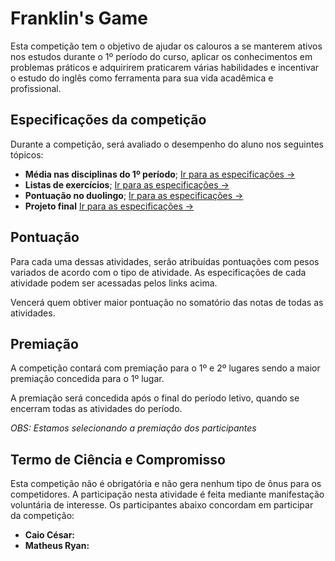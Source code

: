 # Franklin's Game

Esta competição tem o objetivo de ajudar os calouros a se manterem ativos nos estudos durante o 1º período do curso, aplicar os conhecimentos em problemas práticos e adquirirem praticarem várias habilidades e incentivar o estudo do inglês como ferramenta para sua vida acadêmica e profissional.

## Especificações da competição

Durante a competição, será avaliado o desempenho do aluno nos seguintes tópicos:

* **Média nas disciplinas do 1º período**; [Ir para as especificações →](media-disciplinas/README.md)
* **Listas de exercícios**; [Ir para as especificações →](listas-exercicios/README.md)
* **Pontuação no duolingo**; [Ir para as especificações →](pontuacao-duolingo/README.md)
* **Projeto final** [Ir para as especificações →](projeto-final/README.md)

## Pontuação

Para cada uma dessas atividades, serão atribuídas pontuações com pesos variados de acordo com o tipo de atividade. As especificações de cada atividade podem ser acessadas pelos links acima.

Vencerá quem obtiver maior pontuação no somatório das notas de todas as atividades.

## Premiação

A competição contará com premiação para o 1º e 2º lugares sendo a maior premiação concedida para o 1º lugar.

A premiação será concedida após o final do período letivo, quando se encerram todas as atividades do período.

*OBS: Estamos selecionando a premiação dos participantes*

## Termo de Ciência e Compromisso

Esta competição não é obrigatória e não gera nenhum tipo de ônus para os competidores. A participação nesta atividade é feita mediante manifestação voluntária de interesse. Os participantes abaixo concordam em participar da competição:

* **Caio César:**
* **Matheus Ryan:**